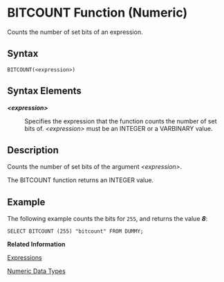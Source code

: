 <!-- loio12501aa67d624a87a60be1eda9c1d093 -->

# BITCOUNT Function \(Numeric\)

Counts the number of set bits of an expression.



## Syntax

```
BITCOUNT(<expression>)
```



## Syntax Elements


<dl>
<dt><b>

*<expression\>*

</b></dt>
<dd>

Specifies the expression that the function counts the number of set bits of. *<expression\>* must be an INTEGER or a VARBINARY value.



</dd>
</dl>



## Description

Counts the number of set bits of the argument *<expression\>*.

The BITCOUNT function returns an INTEGER value.



## Example

The following example counts the bits for `255`, and returns the value ***8***:

```
SELECT BITCOUNT (255) "bitcount" FROM DUMMY;
```

**Related Information**  


[Expressions](../expressions-20a4389.md "An expression is a clause that can be evaluated to return values.")

[Numeric Data Types](../numeric-data-types-4ee2f26.md "Numeric data types are used to store numeric information.")

